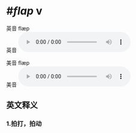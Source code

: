 # ***\#flap*** v
英音 flæp  
英音
<audio src="./media/flap1_AAC.aac" controls="controls"></audio>

美音 flæp  
美音
<audio src="./media/flap2_AAC.aac" controls="controls"></audio>



  

英文释义
---
### 1.**拍打，拍动**  


